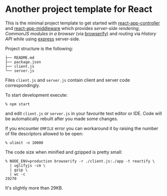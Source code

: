 # Another project template for React

This is the minimal project template to get started with
[react-app-controller][1] and [react-app-middleware][2] which provides
*server-side rendering*, *CommonJS modules in a browser* (via [browserify][4])
and routing via *History API*  while using [express][3] server-side.

Project structure is the following:

    ├── README.md
    ├── package.json
    ├── client.js
    └── server.js

Files `client.js` and `server.js` contain client and server code
correspondingly.

To start development execute:

    % npm start

and edit `client.js` or `server.js` in your favourite text editor or IDE. Code
will be automatically rebuilt after you made some changes.

If you encounter `EMFILE` error you can workaround it by raising the number of
file descriptors allowed to be open:

    % ulimit -n 10000

The code size when minified and gzipped is pretty small:

    % NODE_ENV=production browserify -r ./client.js:./app -t reactify \
      | uglifyjs -cm \
      | gzip \
      | wc -c
    29270

It's slightly more than 29KB.

[1]: https://github.com/andreypopp/react-app-controller
[2]: https://github.com/andreypopp/react-app-middleware
[3]: http://expressjs.com
[4]: http://browserify.org
